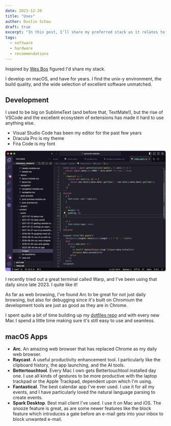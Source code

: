 ```yaml
---
date: 2023-12-28
title: "Uses"
author: Dustin Schau
draft: true
excerpt: "In this post, I'll share my preferred stack as it relates to development. Software, hardware, and everything in between."
tags:
  - software
  - hardware
  - recommendations
---
```


Inspired by [Wes Bos](https://wesbos.com/uses) figured I'd share my stack.

I develop on macOS, and have for years. I find the unix-y environment, the build quality, and the wide selection of excellent software unmatched.

## Development

I used to be big on SublimeText (and before that, TextMate!), but the rise of VSCode and the excellent ecosystem of extensions has made it hard to use anything else.

- Visual Studio Code has been my editor for the past few years
- Dracula Pro is my theme
- Fira Code is my font

![VSCode](./images/vscode.png)

I recently tried out a great terminal called Warp, and I've been using that daily since late 2023. I quite like it!

As far as web browsing, I've found Arc to be great for not just daily browsing, but also for debugging since it's built on Chromium the development tools are just as good as they are in Chrome.

I spent quite a bit of time building up my [dotfiles repo](https://github.com/dschau/dotfiles) and with every new Mac I spend a little time making sure it's still easy to use and seamless.

## macOS Apps

- **Arc**. An amazing web browser that has replaced Chrome as my daily web browser. 
- **Raycast**. A useful productivity enhancement tool. I particularly like the clipboard history, the app launching, and the AI tools.
- **Bettertouchtool**. Every Mac I own gets Bettertouchtool installed day one. I use all kinds of gestures to be more productive with the laptop trackpad or the Apple Trackpad, dependent upon which I'm using.
- **Fantastical**. The best calendar app I've ever used. I use it for all my events, and I have particularly loved the natural language parsing to create events.
- **Spark Desktop**. Best mail client I've used. I use it on Mac and iOS. The snooze feature is great, as are some newer features like the block feature which introduces a gate before an e-mail gets into your inbox to block unwanted e-mail.